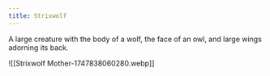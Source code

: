 ```yaml
---
title: Strixwolf
---
```

A large creature with the body of a wolf, the face of an owl, and large wings adorning its back.

![[Strixwolf Mother-1747838060280.webp]]